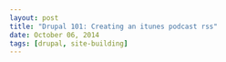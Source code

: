 ```yaml
---
layout: post
title: "Drupal 101: Creating an itunes podcast rss"
date: October 06, 2014
tags: [drupal, site-building]
---
```

